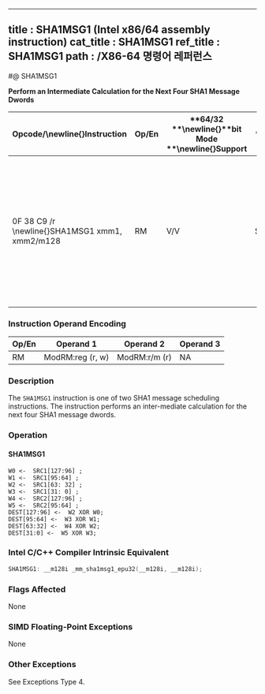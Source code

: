 ----------------------------
title : SHA1MSG1 (Intel x86/64 assembly instruction)
cat_title : SHA1MSG1
ref_title : SHA1MSG1
path : /X86-64 명령어 레퍼런스
----------------------------
#@ SHA1MSG1

**Perform an Intermediate Calculation for the Next Four SHA1 Message Dwords**

|**Opcode/**\newline{}**Instruction**|**Op/En**|**64/32 **\newline{}**bit Mode **\newline{}**Support**|**CPUID **\newline{}**Feature **\newline{}**Flag**|**Description**|
|------------------------------------|---------|------------------------------------------------------|--------------------------------------------------|---------------|
|0F 38 C9 /r \newline{}SHA1MSG1 xmm1, xmm2/m128|RM|V/V|SHA|Performs an intermediate calculation for the next four SHA1 message dwords using previous message dwords from xmm1 and xmm2/m128, storing the result in xmm1.|
### Instruction Operand Encoding


|Op/En|Operand 1|Operand 2|Operand 3|
|-----|---------|---------|---------|
|RM|ModRM:reg (r, w)|ModRM:r/m (r)|NA|
### Description


The `SHA1MSG1` instruction is one of two SHA1 message scheduling instructions. The instruction performs an inter-mediate calculation for the next four SHA1 message dwords.


### Operation
#### SHA1MSG1 
```info-verb
W0 <-   SRC1[127:96] ; 
W1  <-  SRC1[95:64] ; 
W2  <-  SRC1[63: 32] ; 
W3  <-  SRC1[31: 0] ; 
W4 <-   SRC2[127:96] ; 
W5  <-  SRC2[95:64] ; 
DEST[127:96]  <-  W2 XOR W0; 
DEST[95:64]  <-  W3 XOR W1; 
DEST[63:32] <-   W4 XOR W2; 
DEST[31:0]  <-  W5 XOR W3; 
```

### Intel C/C++ Compiler Intrinsic Equivalent

```cpp
SHA1MSG1: __m128i _mm_sha1msg1_epu32(__m128i, __m128i);
```
### Flags Affected


None

### SIMD Floating-Point Exceptions


None

### Other Exceptions


See Exceptions Type 4.

